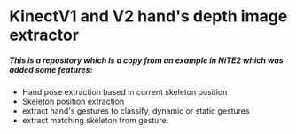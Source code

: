 # KinectV1 and V2 hand's depth image extractor  
##### This is a repository which is a copy from an example in NiTE2 which was added some features:              
- Hand pose extraction based in current skeleton position
- Skeleton position extraction 
- extract hand's gestures to classify, dynamic or static gestures
- extract matching skeleton from gesture.
